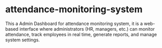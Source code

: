 # attendance-monitoring-system
This a Admin Dashboard for attendance monitoring system, it is a web-based interface where administrators (HR, managers, etc.) can monitor attendance, track employees in real time, generate reports, and manage system settings.
